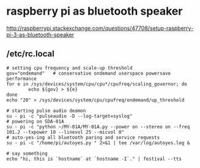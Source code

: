 # raspberry pi as bluetooth speaker

http://raspberrypi.stackexchange.com/questions/47708/setup-raspberry-pi-3-as-bluetooth-speaker

## /etc/rc.local
```
# setting cpu frequency and scale-up threshold
gov="ondemand"   # conservative ondemand userspace powersave performance
for e in /sys/devices/system/cpu/cpu*/cpufreq/scaling_governor; do
        echo ${gov} > ${e}
done
echo "20" > /sys/devices/system/cpu/cpufreq/ondemand/up_threshold

# starting pulse audio deamon
su - pi -c "pulseaudio -D --log-target=syslog"
# powering on SDA-01A
su - pi -c "python ~/MY-01A/MY-01A.py --power on --stereo on --freq 101.2 --txpower 10 --linevol 25 --micvol 0"
# auto-yes-ing all bluetooth paring and service requests
su - pi -c "/home/pi/autoyes.py " 2>&1 | tee /var/log/autoyes.log &

# say something
echo "hi, this is `hostname` at `hostname -I`." | festival --tts
```